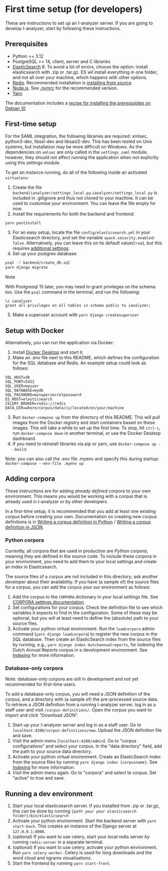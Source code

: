 # First time setup (for developers)

These are instructions to set up an I-analyzer server. If you are going to develop I-analyzer, start by following these instructions.

## Prerequisites

* Python == 3.12
* PostgreSQL >= 14, client, server and C libraries
* [ElasticSearch](https://www.elastic.co/) 8. To avoid a lot of errors, choose the option: install elasticsearch with .zip or .tar.gz. ES wil install everything in one folder, and not all over your machine, which happens with other options.
* [Redis](https://www.redis.io/). Recommended installation is [installing from source](https://redis.io/docs/getting-started/installation/install-redis-from-source/)
* [Node.js](https://nodejs.org/). See [.nvmrc](/.nvmrc) for the recommended version.
* [Yarn](https://yarnpkg.com/)

The documentation includes a [recipe for installing the prerequisites on Debian 10](./documentation/Local-Debian-I-Analyzer-setup.md)

## First-time setup

For the SAML integration, the following libraries are required: xmlsec, python3-dev, libssl-dev and libsasl2-dev. This has been tested on Unix systems, but installation may be more difficult on Windows. As the dependencies on `xmlsec` are only called in the `settings_saml` module, however, they should not affect running the application when not explicitly using this settings module.

To get an instance running, do all of the following inside an activated `virtualenv`:

1. Create the file `backend/ianalyzer/settings_local.py`.`ianalyzer/settings_local.py` is included in .gitignore and thus not cloned to your machine. It can be used to customise your environment. You can leave the file empty for now.
2. Install the requirements for both the backend and frontend:
```sh
yarn postinstall
```
3. For an easy setup, locate the file `config/elasticsearch.yml` in your Elasticsearch directory, and set the variable `xpack.security.enabled: false`. Alternatively, you can leave this on its default value(`true`), but this requires [additional settings](./Django-project-settings.md#api-key).
4. Set up your postgres database:
```sh
psql -f backend/create_db.sql
yarn django migrate
```

> [!NOTE]
> With Postgresql 15 later, you may need to grant privileges on the schema too. Use the `psql` command in the terminal, and run the following:
>
> ```
> \c ianalyzer
> grant all privileges on all tables in schema public to ianalyzer;
> ```
>

5. Make a superuser account with `yarn django createsuperuser`

## Setup with Docker
Alternatively, you can run the application via Docker:
1. Install [Docker Desktop](https://www.docker.com/products/docker-desktop/) and start it.
2. Make an .env file next to this README, which defines the configuration for the SQL database and Redis. An example setup could look as follows:
```
SQL_HOST=db
SQL_PORT=5432
SQL_USER=myuser
SQL_DATABASE=mydb
SQL_PASSWORD=mysupersecretpassword
ES_HOST=elasticsearch
CELERY_BROKER=redis://redis
DATA_DIR=where/corpus/data/is/located/on/your/machine
```
3. Run `docker-compose up` from the directory of this README. This will pull images from the Docker registry and start containers based on these images. This will take a while to set up the first time. To stop, hit `ctrl-c`, run `docker-compose down` in another terminal, or use the Docker Desktop dashboard.
4. If you need to reinstall libraries via pip or yarn, use `docker-compose up --build`.

Note: you can also call the .env file .myenv and specify this during startup:
`docker-compose --env-file .myenv up`


## Adding corpora

These instructions are for adding *already defined* corpora to your own environment. This means you would be working with a corpus that is already used in I-analyzer or by other developers.

In a first-time setup, it is recommended that you add at least one existing corpus before creating your own. Documentation on creating new corpus definitions is in [Writing a corpus definition in Python](./Writing-a-corpus-definition-in-Python.md) / [Writing a corpus definition in JSON](./Writing-a-corpus-definition-in-JSON.md).

### Python corpora

Currently, all corpora that are used in production are *Python corpora*, meaning they are defined in the source code. To include these corpora in your environment, you need to add them to your local settings and create an index in Elasticsearch.

The source files of a corpus are not included in this directory; ask another developer about their availability. If you have (a sample of) the source files for a corpus, you can add the corpus your our environment as follows:

1. Add the corpus to the `CORPORA` dictionary in your local settings file. See [CORPORA settings documentation](/documentation/Django-project-settings.md#corpora).
2. Set configurations for your corpus. Check the definition file to see which variables it expects to find in the configuration. Some of these may be optional, but you will at least need to define the (absolute) path to your source files.
3. Activate your python virtual environment. Run the `loadcorpora` admin command (`yarn django loadcorpora`) to register the new corpus in the SQL database. Then create an ElasticSearch index from the source files by running, e.g., `yarn django index dutchannualreports`, for indexing the Dutch Annual Reports corpus in a development environment. See [Indexing](documentation/Indexing-corpora.md) for more information.

### Database-only corpora

Note: database-only corpora are still in development and not yet recommended for first-time users.

To add a database-only corpus, you will need a JSON definition of the corpus, and a directory with (a sample of) the pre-processed source data. To retrieve a JSON definition from a running I-analyzer server, log in as a staff user and visit `/corpus-definitions/`. Open the corpus you want to import and click "Download JSON".

1. Start up your I-analyzer server and log in as a staff user. Go to `localhost:4200/corpus-definitions/new`. Upload the JSON definition file and save.
2. Visit the admin menu (`localhost:4200/admin`). Go to "corpus configurations" and select your corpus. In the "data directory" field, add the path to your source data directory.
3. Activate your python virtual environment. Create an ElasticSearch index from the source files by running `yarn django index {corpusname}`. See [Indexing](documentation/Indexing-corpora.md) for more information.
4. Visit the admin menu again. Go to "corpora" and select te corpus. Set "active" to true and save.


## Running a dev environment

1. Start your local elasticsearch server. If you installed from .zip or .tar.gz, this can be done by running `{path your your elasticsearch folder}/bin/elasticsearch`
2. Activate your python environment. Start the backend server with `yarn start-back`. This creates an instance of the Django server at `127.0.0.1:8000`.
3. (optional) If you want to use celery, start your local redis server by running `redis-server` in a separate terminal.
4. (optional) If you want to use celery, activate your python environment. Run `yarn celery worker`. Celery is used for long downloads and the word cloud and ngrams visualisations.
5. Start the frontend by running `yarn start-front`.
